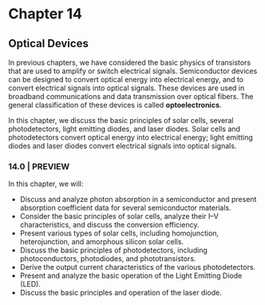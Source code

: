 # Chapter 14

## Optical Devices

In previous chapters, we have considered the basic physics of transistors that are used to amplify or switch electrical signals. Semiconductor devices can be designed to convert optical energy into electrical energy, and to convert electrical signals into optical signals. These devices are used in broadband communications and data transmission over optical fibers. The general classification of these devices is called **optoelectronics**.

In this chapter, we discuss the basic principles of solar cells, several photodetectors, light emitting diodes, and laser diodes. Solar cells and photodetectors convert optical energy into electrical energy; light emitting diodes and laser diodes convert electrical signals into optical signals.

### 14.0 | PREVIEW

In this chapter, we will:

- Discuss and analyze photon absorption in a semiconductor and present absorption coefficient data for several semiconductor materials.
- Consider the basic principles of solar cells, analyze their I–V characteristics, and discuss the conversion efficiency.
- Present various types of solar cells, including homojunction, heterojunction, and amorphous silicon solar cells.
- Discuss the basic principles of photodetectors, including photoconductors, photodiodes, and phototransistors.
- Derive the output current characteristics of the various photodetectors.
- Present and analyze the basic operation of the Light Emitting Diode (LED).
- Discuss the basic principles and operation of the laser diode.